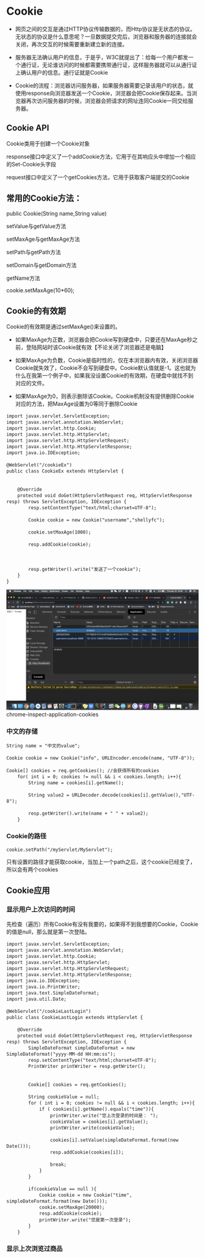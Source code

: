 # Cookie

- 网页之间的交互是通过HTTP协议传输数据的，而Http协议是无状态的协议。无状态的协议是什么意思呢？一旦数据提交完后，浏览器和服务器的连接就会关闭，再次交互的时候需要重新建立新的连接。

- 服务器无法确认用户的信息，于是乎，W3C就提出了：给每一个用户都发一个通行证，无论谁访问的时候都需要携带通行证，这样服务器就可以从通行证上确认用户的信息。通行证就是Cookie

- Cookie的流程：浏览器访问服务器，如果服务器需要记录该用户的状态，就使用response向浏览器发送一个Cookie，浏览器会把Cookie保存起来。当浏览器再次访问服务器的时候，浏览器会把请求的网址连同Cookie一同交给服务器。

## Cookie API
Cookie类用于创建一个Cookie对象

response接口中定义了一个addCookie方法，它用于在其响应头中增加一个相应的Set-Cookie头字段

request接口中定义了一个getCookies方法，它用于获取客户端提交的Cookie

## 常用的Cookie方法：

public Cookie(String name,String value)

setValue与getValue方法

setMaxAge与getMaxAge方法

setPath与getPath方法

setDomain与getDomain方法

getName方法

cookie.setMaxAge(10*60);

## Cookie的有效期
Cookie的有效期是通过setMaxAge()来设置的。

- 如果MaxAge为正数，浏览器会把Cookie写到硬盘中，只要还在MaxAge秒之前，登陆网站时该Cookie就有效【不论关闭了浏览器还是电脑】

- 如果MaxAge为负数，Cookie是临时性的，仅在本浏览器内有效，关闭浏览器Cookie就失效了，Cookie不会写到硬盘中。Cookie默认值就是-1。这也就为什么在我第一个例子中，如果我没设置Cookie的有效期，在硬盘中就找不到对应的文件。

- 如果MaxAge为0，则表示删除该Cookie。Cookie机制没有提供删除Cookie对应的方法，把MaxAge设置为0等同于删除Cookie

```
import javax.servlet.ServletException;
import javax.servlet.annotation.WebServlet;
import javax.servlet.http.Cookie;
import javax.servlet.http.HttpServlet;
import javax.servlet.http.HttpServletRequest;
import javax.servlet.http.HttpServletResponse;
import java.io.IOException;

@WebServlet("/cookieEx")
public class CookieEx extends HttpServlet {


    @Override
    protected void doGet(HttpServletRequest req, HttpServletResponse resp) throws ServletException, IOException {
        resp.setContentType("text/html;charset=UTF-8");

        Cookie cookie = new Cookie("username","shellyfc");

        cookie.setMaxAge(1000);

        resp.addCookie(cookie);



        resp.getWriter().write("发送了一个cookie");
    }
}
```

![](./src/cookie查看.png)
chrome-inspect-application-cookies


### 中文的存储


	String name = "中文的value";
	
	Cookie cookie = new Cookie("info", URLEncoder.encode(name, "UTF-8"));
	
	Cookie[] cookies = req.getCookies(); //会获得所有的cookies
        for( int i = 0; cookies != null && i < cookies.length; i++){
            String name = cookies[i].getName();

            String value2 = URLDecoder.decode(cookies[i].getValue(),"UTF-8");

            resp.getWriter().write(name + " " + value2);
        }
        
### Cookie的路径

	cookie.setPath("/myServlet/MyServlet");
	
只有设置的路径才能获取cookie，当加上一个path之后，这个cookie已经变了，所以会有两个cookies



## Cookie应用
### 显示用户上次访问的时间
先检查（遍历）所有Cookie有没有我要的，如果得不到我想要的Cookie，Cookie的值是null，那么就是第一次登陆。
```
import javax.servlet.ServletException;
import javax.servlet.annotation.WebServlet;
import javax.servlet.http.Cookie;
import javax.servlet.http.HttpServlet;
import javax.servlet.http.HttpServletRequest;
import javax.servlet.http.HttpServletResponse;
import java.io.IOException;
import java.io.PrintWriter;
import java.text.SimpleDateFormat;
import java.util.Date;

@WebServlet("/cookieLastLogin")
public class CookieLastLogin extends HttpServlet {

    @Override
    protected void doGet(HttpServletRequest req, HttpServletResponse resp) throws ServletException, IOException {
        SimpleDateFormat simpleDateFormat = new SimpleDateFormat("yyyy-MM-dd HH:mm:ss");
        resp.setContentType("text/html;charset=UTF-8");
        PrintWriter printWriter = resp.getWriter();


        Cookie[] cookies = req.getCookies();

        String cookieValue = null;
        for ( int i = 0; cookies != null && i < cookies.length; i++){
            if ( cookies[i].getName().equals("time")){
                printWriter.write("您上次登录的时间是： ");
                cookieValue = cookies[i].getValue();
                printWriter.write(cookieValue);

                cookies[i].setValue(simpleDateFormat.format(new Date()));
                resp.addCookie(cookies[i]);

                break;
            }
        }

        if(cookieValue == null ){
            Cookie cookie = new Cookie("time", simpleDateFormat.format(new Date()));
            cookie.setMaxAge(20000);
            resp.addCookie(cookie);
            printWriter.write("您是第一次登录");
        }
    }

```



### 显示上次浏览过商品









